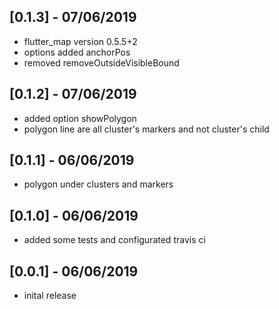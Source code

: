 ## [0.1.3] - 07/06/2019

- flutter_map version 0.5.5+2
- options added anchorPos
- removed removeOutsideVisibleBound

## [0.1.2] - 07/06/2019

- added option showPolygon
- polygon line are all cluster's markers and not cluster's child

## [0.1.1] - 06/06/2019

- polygon under clusters and markers

## [0.1.0] - 06/06/2019

- added some tests and configurated travis ci

## [0.0.1] - 06/06/2019

- inital release